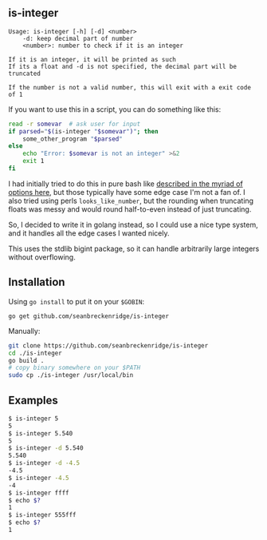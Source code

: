 ## is-integer

```
Usage: is-integer [-h] [-d] <number>
	-d: keep decimal part of number
    <number>: number to check if it is an integer

If it is an integer, it will be printed as such
If its a float and -d is not specified, the decimal part will be truncated

If the number is not a valid number, this will exit with a exit code of 1
```

If you want to use this in a script, you can do something like this:

```bash
read -r somevar  # ask user for input
if parsed="$(is-integer "$somevar")"; then
	some_other_program "$parsed"
else
    echo "Error: $somevar is not an integer" >&2
    exit 1
fi
```

I had initially tried to do this in pure bash like [described in the myriad of options here](https://stackoverflow.com/questions/806906/how-do-i-test-if-a-variable-is-a-number-in-bash), but those typically have some edge case I'm not a fan of. I also tried using perls `looks_like_number`, but the rounding when truncating floats was messy and would round half-to-even instead of just truncating.

So, I decided to write it in golang instead, so I could use a nice type system, and it handles all the edge cases I wanted nicely.

This uses the stdlib bigint package, so it can handle arbitrarily large integers without overflowing.

## Installation

Using `go install` to put it on your `$GOBIN`:

```
go get github.com/seanbreckenridge/is-integer
```

Manually:

```bash
git clone https://github.com/seanbreckenridge/is-integer
cd ./is-integer
go build .
# copy binary somewhere on your $PATH
sudo cp ./is-integer /usr/local/bin
```

## Examples

```bash
$ is-integer 5
5
$ is-integer 5.540
5
$ is-integer -d 5.540
5.540
$ is-integer -d -4.5
-4.5
$ is-integer -4.5
-4
$ is-integer ffff
$ echo $?
1
$ is-integer 555fff
$ echo $?
1
```
